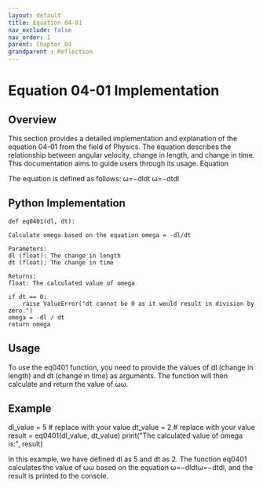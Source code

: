 ```yaml
---
layout: default
title: Equation 04-01
nav_exclude: false
nav_order: 1
parent: Chapter 04
grandparent : Reflection
---
```


# Equation 04-01 Implementation
## Overview

This section provides a detailed implementation and explanation of the equation 04-01 from the field of Physics. The equation describes the relationship between angular velocity, change in length, and change in time. This documentation aims to guide users through its usage.
Equation

The equation is defined as follows:
ω=−dldt
ω=−dtdl​

## Python Implementation

    def eq0401(dl, dt):
    
    Calculate omega based on the equation omega = -dl/dt

    Parameters:
    dl (float): The change in length
    dt (float): The change in time

    Returns:
    float: The calculated value of omega
    
    if dt == 0:
        raise ValueError("dt cannot be 0 as it would result in division by zero.")
    omega = -dl / dt
    return omega

## Usage

To use the eq0401 function, you need to provide the values of dl (change in length) and dt (change in time) as arguments. The function will then calculate and return the value of ωω.

## Example

dl_value = 5  # replace with your value
dt_value = 2  # replace with your value
result = eq0401(dl_value, dt_value)
print("The calculated value of omega is:", result)

In this example, we have defined dl as 5 and dt as 2. The function eq0401 calculates the value of ωω based on the equation ω=−dldtω=−dtdl​, and the result is printed to the console.

